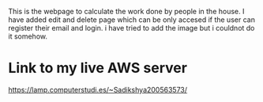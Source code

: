 This is the webpage to calculate the work done by people in the house. 
I have added edit and delete page which can be only accesed if the user can register their email and login.
i have tried to add the image but i couldnot do it somehow.

# Link to my live AWS server 
https://lamp.computerstudi.es/~Sadikshya200563573/

